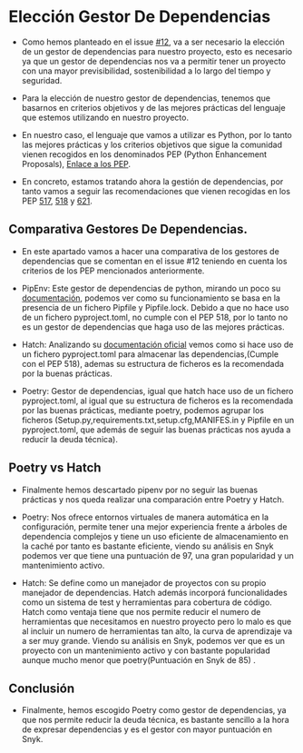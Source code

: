 # Elección Gestor De Dependencias

* Como hemos planteado en el issue [#12](https://github.com/alvarogaro/AGR-MVS/issues/12), va a ser necesario la elección de un gestor de dependencias para nuestro proyecto, esto es necesario ya que un gestor de dependencias nos va a permitir tener un proyecto con una mayor previsibilidad, sostenibilidad a lo largo del tiempo y seguridad.

* Para la elección de nuestro gestor de dependencias, tenemos que basarnos en criterios objetivos y de las mejores prácticas del lenguaje que estemos utilizando en nuestro proyecto.

* En nuestro caso, el lenguaje que vamos a utilizar es Python, por lo tanto las mejores prácticas y los criterios objetivos que sigue la comunidad vienen recogidos en los denominados PEP (Python Enhancement Proposals), [Enlace a los PEP](https://peps.python.org/).

* En concreto, estamos tratando ahora la gestión de dependencias, por tanto vamos a seguir las recomendaciones que vienen recogidas en los PEP [517](https://peps.python.org/pep-0517/), [518](https://peps.python.org/pep-0518/) y [621](https://peps.python.org/pep-0621).

## Comparativa Gestores De Dependencias.

* En este apartado vamos a hacer una comparativa de los gestores de dependencias que se comentan en el issue #12 teniendo en cuenta los criterios de los PEP mencionados anteriormente.

* PipEnv: Este gestor de dependencias de python, mirando un poco su [documentación](https://pipenv.pypa.io/en/latest/index.html), podemos ver como su funcionamiento se basa en la presencia de un fichero Pipfile y Pipfile.lock. Debido a que no hace uso de un fichero pyproject.toml, no cumple con el PEP 518, por lo tanto no es un gestor de dependencias que haga uso de las mejores prácticas.

* Hatch: Analizando su [documentación oficial](https://hatch.pypa.io/latest/intro/) vemos como si hace uso de un fichero pyproject.toml para almacenar las dependencias,(Cumple con el PEP 518), ademas su estructura de ficheros es la recomendada por la buenas prácticas.

* Poetry: Gestor de dependencias, igual que hatch hace uso de un fichero pyproject.toml, al igual que su estructura de ficheros es la recomendada por las buenas prácticas, mediante poetry, podemos agrupar los ficheros (Setup.py,requirements.txt,setup.cfg,MANIFES.in y Pipfile en un pyproject.toml, que además de seguir las buenas prácticas nos ayuda a reducir la deuda técnica).


## Poetry vs Hatch

* Finalmente hemos descartado pipenv por no seguir las buenas prácticas y nos queda realizar una comparación entre Poetry y Hatch.

* Poetry: Nos ofrece entornos virtuales de manera automática en la configuración, permite tener una mejor experiencia frente a árboles de dependencia complejos y tiene un uso eficiente de almacenamiento en la caché por tanto es bastante eficiente, viendo su análisis en Snyk podemos ver que tiene una puntuación de 97, una gran popularidad y un mantenimiento activo.

* Hatch: Se define como un manejador de proyectos con su propio manejador de dependencias. Hatch además incorporá funcionalidades como un sistema de test y herramientas para cobertura de código. Hatch como ventaja tiene que nos permite reducir el numero de herramientas que necesitamos en nuestro proyecto  pero lo malo es que al incluir un numero de herramientas tan alto, la curva de aprendizaje va a ser muy grande. Viendo su análisis en Snyk, podemos ver que es un proyecto con un mantenimiento activo y con bastante popularidad aunque mucho menor que poetry(Puntuación en Snyk de 85) . 


## Conclusión

* Finalmente, hemos escogido Poetry como gestor de dependencias, ya que nos permite reducir la deuda técnica, es bastante sencillo a la hora de expresar dependencias y es el gestor con mayor puntuación en Snyk.